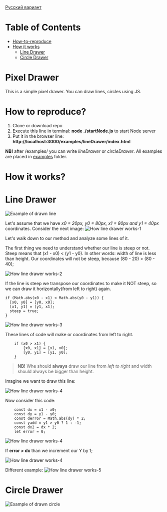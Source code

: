 [Русский вариант](README.Ru.md)

# Table of Contents
- [How-to-reproduce](#how-to-reproduce)
- [How it works](#how-it-works)
  - [Line Drawer](#linedrawer)
  - [Circle Drawer](#circledrawer)
  
 
# Pixel Drawer
This is a simple pixel drawer. You can draw lines, circles using JS.

<a name="how-to-reproduce"></a>
# How to reproduce?
1. Clone or download repo
2. Execute this line in terminal: **node ./startNode.js** to start Node server
3. Put it in the browser line: **http://localhost:3000/examples/lineDrawer/index.html**

**NB!** after /examples/  you can write *lineDrawer* or *circleDrawer*. All examples are placed in [examples](examples/) folder.

<a name="how-it-works"></a>
# How it works?

<a name="linedrawer"></a>
# Line Drawer

![Example of drawn line](readme-Resources/example.gif)

Let's assume that we have *x0 = 20px, y0 = 80px, x1 = 80px and y1 = 40px* coordinates.
Consider the next image:
![How line drawer works-1](readme-Resources/how-linedrawer-works-1.png)

Let's walk down to our method and analyze some lines of it.

The first thing we need to understand whether our line is steep or not. Steep means that (x1 - x0) < (y1 - y0). In other words: width of line is less than height.
Our coordinates will not be steep, because (80 - 20) > (80 - 40);

![How line drawer works-2](readme-Resources/how-linedrawer-works-2.png)

If the line is steep we transpose our coordinates to make it NOT steep, so we can draw it horizontally(from left to right) again.


    if (Math.abs(x0 - x1) < Math.abs(y0 - y1)) {
      [x0, y0] = [y0, x0];
      [x1, y1] = [y1, x1];
      steep = true;
    }

![How line drawer works-3](readme-Resources/how-linedrawer-works-3.png)

These lines of code will make or coordinates from left to right.

        if (x0 > x1) {
            [x0, x1] = [x1, x0];
            [y0, y1] = [y1, y0];
        }
        
> **NB!** Whe should **always** draw our line from *left to right* and width should always be bigger than height.

Imagine we want to draw this line:

![How line drawer works-4](readme-Resources/linedrawer-1.png)

Now consider this code:

        const dx = x1 - x0;
        const dy = y1 - y0;
        const derror = Math.abs(dy) * 2;
        const yadd = y1 > y0 ? 1 : -1;
        const dx2 = dx * 2;
        let error = 0;
        
![How line drawer works-4](readme-Resources/linedrawer-2.png)

If **error > dx** than we increment our Y by 1;

![How line drawer works-4](readme-Resources/linedrawer-3.png)

Different example:
![How line drawer works-5](readme-Resources/linedrawer-4.png)


<a name="circledrawer"></a>
# Circle Drawer

![Example of drawn circle](readme-Resources/circleExample.gif)
